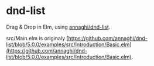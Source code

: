 # dnd-list

Drag & Drop in Elm, using [annaghi/dnd-list](https://package.elm-lang.org/packages/annaghi/dnd-list/latest/).

src/Main.elm is originaly [https://github.com/annaghi/dnd-list/blob/5.0.0/examples/src/Introduction/Basic.elm](https://github.com/annaghi/dnd-list/blob/5.0.0/examples/src/Introduction/Basic.elm).